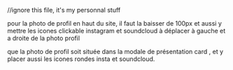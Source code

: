 //ignore this file, it's my personnal stuff

pour la photo de profil en haut du site, il faut la baisser de 100px et aussi y mettre les icones clickable instagram et soundcloud à déplacer à gauche et a droite de la photo profil 


que la photo de profil soit située dans la modale de présentation card , 
et y placer aussi les icones rondes insta et soundcloud.